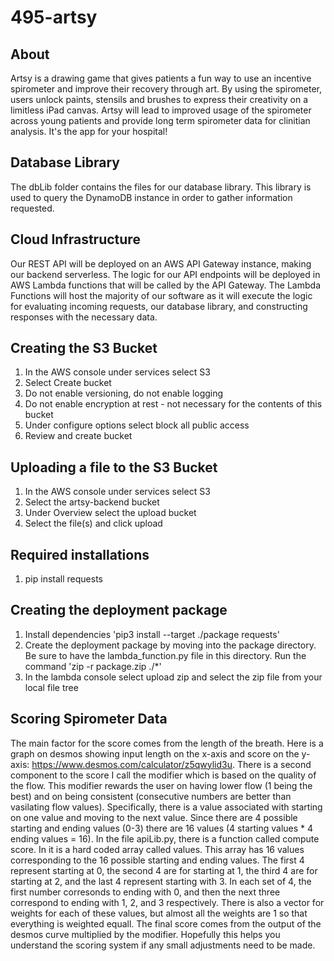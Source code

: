 # 495-artsy

## About
Artsy is a drawing game that gives patients a fun way to use an incentive spirometer and improve their recovery through art. By using the spirometer, users unlock paints, stensils and brushes to express their creativity on a limitless iPad canvas. Artsy will lead to improved usage of the spirometer across young patients and provide long term spirometer data for clinitian analysis. It's the app for your hospital! 

## Database Library
The dbLib folder contains the files for our database library. This library is used to query the DynamoDB instance in order to gather information requested. 

## Cloud Infrastructure
Our REST API will be deployed on an AWS API Gateway instance, making our backend serverless. The logic for our API endpoints will be deployed in AWS Lambda functions that will be called by the API Gateway. The Lambda Functions will host the majority of our software as it will execute the logic for evaluating incoming requests, our database library, and constructing responses with the necessary data.

## Creating the S3 Bucket
1. In the AWS console under services select S3
2. Select Create bucket
3. Do not enable versioning, do not enable logging
4. Do not enable encryption at rest - not necessary for the contents of this bucket
5. Under configure options select block all public access
6. Review and create bucket

## Uploading a file to the S3 Bucket
1. In the AWS console under services select S3
2. Select the artsy-backend bucket
3. Under Overview select the upload bucket
4. Select the file(s) and click upload

## Required installations
1. pip install requests

## Creating the deployment package
1. Install dependencies 'pip3 install --target ./package requests'
2. Create the deployment package by moving into the package directory. Be sure to have the lambda_function.py file in this directory. Run the command 'zip -r package.zip ./*'
3. In the lambda console select upload zip and select the zip file from your local file tree

## Scoring Spirometer Data
The main factor for the score comes from the length of the breath. Here is a graph on desmos showing input length on the x-axis and score on the y-axis: https://www.desmos.com/calculator/z5qwylid3u.
There is a second component to the score I call the modifier which is based on the quality of the flow. This modifier rewards the user on having lower flow (1 being the best) and on being consistent (consecutive numbers are better than vasilating flow values).
Specifically, there is a value associated with starting on one value and moving to the next value. Since there are 4 possible starting and ending values (0-3) there are 16 values (4 starting values * 4 ending values = 16). In the file apiLib.py, there is a function called compute score. In it is a hard coded array called values. This array has 16 values corresponding to the 16 possible starting and ending values. The first 4 represent starting at 0, the second 4 are for starting at 1, the third 4 are for starting at 2, and the last 4 represent starting with 3. In each set of 4, the first number corresonds to ending with 0, and then the next three correspond to ending with 1, 2, and 3 respectively. There is also a vector for weights for each of these values, but almost all the weights are 1 so that everything is weighted equall.
The final score comes from the output of the desmos curve multiplied by the modifier. Hopefully this helps you understand the scoring system if any small adjustments need to be made.
